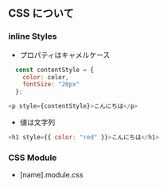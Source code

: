 ## CSS について
### inline Styles
- プロパティはキャメルケース
```js
  const contentStyle = {
    color: color,
    fontSize: "20px"
  };

<p style={contentStyle}>こんにちは</p>
```
- 値は文字列
```js
<h1 style={{ color: "red" }}>こんにちは</h1>
```

### CSS Module
- [name].module.css
